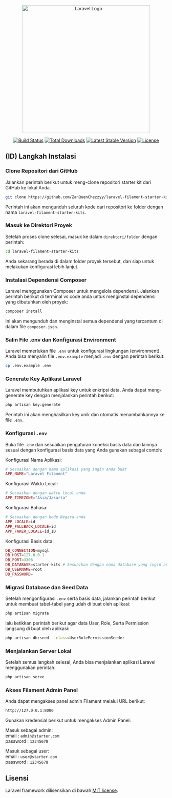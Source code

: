 <p align="center"><a href="https://laravel.com" target="_blank"><img src="https://raw.githubusercontent.com/laravel/art/master/logo-lockup/5%20SVG/2%20CMYK/1%20Full%20Color/laravel-logolockup-cmyk-red.svg" width="400" alt="Laravel Logo"></a></p>

<p align="center">
<a href="https://github.com/laravel/framework/actions"><img src="https://github.com/laravel/framework/workflows/tests/badge.svg" alt="Build Status"></a>
<a href="https://packagist.org/packages/laravel/framework"><img src="https://img.shields.io/packagist/dt/laravel/framework" alt="Total Downloads"></a>
<a href="https://packagist.org/packages/laravel/framework"><img src="https://img.shields.io/packagist/v/laravel/framework" alt="Latest Stable Version"></a>
<a href="https://packagist.org/packages/laravel/framework"><img src="https://img.shields.io/packagist/l/laravel/framework" alt="License"></a>
</p>

## (ID) Langkah Instalasi

### Clone Repositori dari GitHub

Jalankan perintah berikut untuk meng-clone repositori starter kit dari GitHub ke lokal Anda.

```bash
git clone https://github.com/ZanQuenChezzyy/laravel-filament-starter-kits.git
```
Perintah ini akan mengunduh seluruh kode dari repositori ke folder dengan nama `laravel-filament-starter-kits`.

### Masuk ke Direktori Proyek
Setelah proses clone selesai, masuk ke dalam `direktori/folder` dengan perintah:

```bash
cd laravel-filament-starter-kits
```
Anda sekarang berada di dalam folder proyek tersebut, dan siap untuk melakukan konfigurasi lebih lanjut.

### Instalasi Dependensi Composer
Laravel menggunakan Composer untuk mengelola dependensi. Jalankan perintah berikut di terminal vs code anda untuk menginstal dependensi yang dibutuhkan oleh proyek:

```bash
composer install
```
Ini akan mengunduh dan menginstal semua dependensi yang tercantum di dalam file `composer.json`.

### Salin File .env dan Konfigurasi Environment
Laravel memerlukan file `.env` untuk konfigurasi lingkungan (environment). Anda bisa menyalin file `.env.example` menjadi `.env` dengan perintah berikut:

```bash
cp .env.example .env
```

### Generate Key Aplikasi Laravel
Laravel membutuhkan aplikasi key untuk enkripsi data. Anda dapat meng-generate key dengan menjalankan perintah berikut:

```bash
php artisan key:generate
```
Perintah ini akan menghasilkan key unik dan otomatis menambahkannya ke file `.env`.

### Konfigurasi `.env`
Buka file `.env` dan sesuaikan pengaturan koneksi basis data dan lainnya sesuai dengan konfigurasi basis data yang Anda gunakan sebagai contoh:

Konfigurasi Nama Aplikasi:
```php
# Sesuaikan dengan nama aplikasi yang ingin anda buat
APP_NAME="Laravel Filament" 
```

Konfigurasi Waktu Local:
```php
# Sesuaikan dengan waktu local anda
APP_TIMEZONE="Asia/Jakarta" 
```

Konfigurasi Bahasa:
```php
# Sesuaikan dengan kode Negara anda 
APP_LOCALE=id
APP_FALLBACK_LOCALE=id
APP_FAKER_LOCALE=id_ID
```

Konfigurasi Basis data:
```php
DB_CONNECTION=mysql
DB_HOST=127.0.0.1
DB_PORT=3306
DB_DATABASE=starter-kits # Sesuaikan dengan nama database yang ingin anda buat
DB_USERNAME=root
DB_PASSWORD=
```

### Migrasi Database dan Seed Data
Setelah mengonfigurasi `.env` serta basis data, jalankan perintah berikut untuk membuat tabel-tabel yang udah di buat oleh aplikasi:
```bash
php artisan migrate
```
lalu ketikkan perintah berikut agar data User, Role, Serta Permission langsung di buat oleh aplikasi:
```bash
php artisan db:seed --class=UserRolePermissionSeeder
```

### Menjalankan Server Lokal
Setelah semua langkah selesai, Anda bisa menjalankan aplikasi Laravel menggunakan perintah:
```bash
php artisan serve
```

### Akses Filament Admin Panel
Anda dapat mengakses panel admin Filament melalui URL berikut:
```bash
http://127.0.0.1:8000
```
Gunakan kredensial berikut untuk mengakses Admin Panel:

Masuk sebagai admin:  
email : `admin@starter.com`  
password : `12345678`

Masuk sebagai user:  
email : `user@starter.com`  
password : `12345678`

## Lisensi

Laravel framework dilisensikan di bawah [MIT license](https://opensource.org/licenses/MIT).
